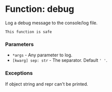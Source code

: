 # Function: debug

Log a debug message to the console/log file.

```admonish success title=""
This function is safe
```

### Parameters
- `*args` - Any parameter to log.
- `[kwarg] sep: str` - The separator. Default `' '`.

### Exceptions
If object string and repr can't be printed.
